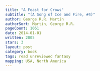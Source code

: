 ```yaml
---
title: "A Feast for Crows"
subtitle: "(A Song of Ice and Fire, #4)"
author: George R.R. Martin
authorSort: Martin, George R.R.
pageCount: 1061
date: 2014-01-01
written: 2005
stars: 3
layout: post
category: book
tags: read unreviewed fantasy
mapping: USA, North America
---
```

